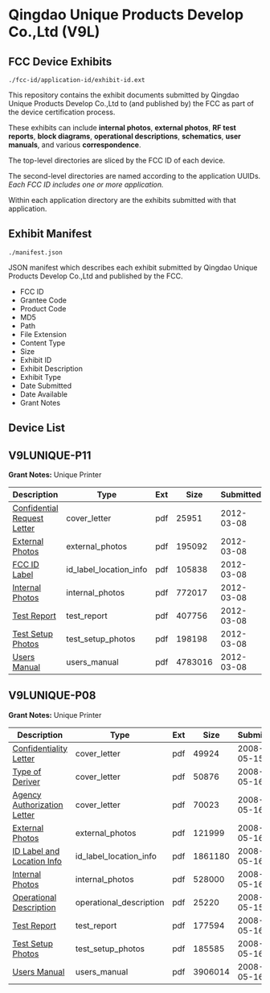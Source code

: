 # Qingdao Unique Products Develop Co.,Ltd (V9L)
## FCC Device Exhibits

```
./fcc-id/application-id/exhibit-id.ext
```

This repository contains the exhibit documents submitted by Qingdao Unique Products Develop Co.,Ltd to (and published by) the FCC as part of the device certification process.

These exhibits can include **internal photos**, **external photos**, **RF test reports**, **block diagrams**, **operational descriptions**, **schematics**, **user manuals**, and various **correspondence**.

The top-level directories are sliced by the FCC ID of each device.

The second-level directories are named according to the application UUIDs. *Each FCC ID includes one or more application.*

Within each application directory are the exhibits submitted with that application. 

## Exhibit Manifest

```
./manifest.json
```

JSON manifest which describes each exhibit submitted by Qingdao Unique Products Develop Co.,Ltd and published by the FCC.

- FCC ID
- Grantee Code
- Product Code
- MD5
- Path
- File Extension
- Content Type
- Size
- Exhibit ID
- Exhibit Description
- Exhibit Type
- Date Submitted
- Date Available
- Grant Notes

## Device List
## V9LUNIQUE-P11
**Grant Notes:** Unique Printer

| Description | Type | Ext | Size | Submitted | Available |
| ----------- | ---- | --- | ---- | --------- | --------- |
| [Confidential Request Letter](V9LUNIQUE-P11/2bb1d6086e897b18e3f2d408fd7c1317/1651402.pdf) | cover_letter | pdf | 25951 | 2012-03-08 | 2012-03-08 |
| [External Photos](V9LUNIQUE-P11/2bb1d6086e897b18e3f2d408fd7c1317/1651403.pdf) | external_photos | pdf | 195092 | 2012-03-08 | 2012-03-08 |
| [FCC ID Label](V9LUNIQUE-P11/2bb1d6086e897b18e3f2d408fd7c1317/1651404.pdf) | id_label_location_info | pdf | 105838 | 2012-03-08 | 2012-03-08 |
| [Internal Photos](V9LUNIQUE-P11/2bb1d6086e897b18e3f2d408fd7c1317/1651405.pdf) | internal_photos | pdf | 772017 | 2012-03-08 | 2012-03-08 |
| [Test Report](V9LUNIQUE-P11/2bb1d6086e897b18e3f2d408fd7c1317/1651406.pdf) | test_report | pdf | 407756 | 2012-03-08 | 2012-03-08 |
| [Test Setup Photos](V9LUNIQUE-P11/2bb1d6086e897b18e3f2d408fd7c1317/1651407.pdf) | test_setup_photos | pdf | 198198 | 2012-03-08 | 2012-03-08 |
| [Users Manual](V9LUNIQUE-P11/2bb1d6086e897b18e3f2d408fd7c1317/1651408.pdf) | users_manual | pdf | 4783016 | 2012-03-08 | 2012-03-08 |
## V9LUNIQUE-P08
**Grant Notes:** Unique Printer

| Description | Type | Ext | Size | Submitted | Available |
| ----------- | ---- | --- | ---- | --------- | --------- |
| [Confidentiality Letter](V9LUNIQUE-P08/e0edb5e406208b48932d6092dcf6dd92/941865.pdf) | cover_letter | pdf | 49924 | 2008-05-15 | 2008-05-17 |
| [Type of Deriver](V9LUNIQUE-P08/e0edb5e406208b48932d6092dcf6dd92/942777.pdf) | cover_letter | pdf | 50876 | 2008-05-16 | 2008-05-17 |
| [Agency Authorization Letter](V9LUNIQUE-P08/e0edb5e406208b48932d6092dcf6dd92/942778.pdf) | cover_letter | pdf | 70023 | 2008-05-16 | 2008-05-17 |
| [External Photos](V9LUNIQUE-P08/e0edb5e406208b48932d6092dcf6dd92/942792.pdf) | external_photos | pdf | 121999 | 2008-05-16 | 2008-05-17 |
| [ID Label and Location Info](V9LUNIQUE-P08/e0edb5e406208b48932d6092dcf6dd92/942791.pdf) | id_label_location_info | pdf | 1861180 | 2008-05-16 | 2008-05-17 |
| [Internal Photos](V9LUNIQUE-P08/e0edb5e406208b48932d6092dcf6dd92/942793.pdf) | internal_photos | pdf | 528000 | 2008-05-16 | 2008-05-17 |
| [Operational Description](V9LUNIQUE-P08/e0edb5e406208b48932d6092dcf6dd92/941909.pdf) | operational_description | pdf | 25220 | 2008-05-15 | 2008-05-17 |
| [Test Report](V9LUNIQUE-P08/e0edb5e406208b48932d6092dcf6dd92/942774.pdf) | test_report | pdf | 177594 | 2008-05-16 | 2008-05-17 |
| [Test Setup Photos](V9LUNIQUE-P08/e0edb5e406208b48932d6092dcf6dd92/942775.pdf) | test_setup_photos | pdf | 185585 | 2008-05-16 | 2008-05-17 |
| [Users Manual](V9LUNIQUE-P08/e0edb5e406208b48932d6092dcf6dd92/942776.pdf) | users_manual | pdf | 3906014 | 2008-05-16 | 2008-05-17 |
